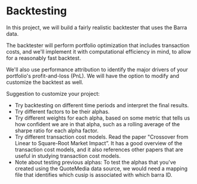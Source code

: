 # Backtesting
In this project, we will build a fairly realistic backtester that uses the Barra data.

The backtester will perform portfolio optimization that includes transaction costs, and we'll implement it with computational efficiency in mind, to allow for a reasonably fast backtest.

We'll also use performance attribution to identify the major drivers of your portfolio's profit-and-loss (PnL). We will have the option to modify and customize the backtest as well.

Suggestion to customize your project:
- Try backtesting on different time periods and interpret the final results.
- Try different factors to be their alphas.
- Try different weights for each alpha, based on some metric that tells us how confident we are in that alpha, such as a rolling average of the sharpe ratio for each alpha factor.
- Try different transaction cost models. Read the paper "Crossover from Linear to Square-Root Market Impact”. It has a good overview of the transaction cost models, and it also references other papers that are useful in studying transaction cost models.
- Note about testing previous alphas: To test the alphas that you've created using the QuoteMedia data source, we would need a mapping file that identifies which cusip is associated with which barra ID.
